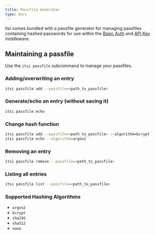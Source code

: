 ```yaml
---
title: Passfile Generator
type: docs
---
```

Itsi comes bundled with a passfile generator for managing passfiles
containing hashed passwords for use within the [Basic Auth](/middleware/auth_basic) and [API Key](/middleware/auth_api_key) middleware.

## Maintaining a passfile
Use the `itsi passfile` subcommand to manage your passfiles.

### Adding/overwriting an entry
```bash
itsi passfile add --passfile=<path_to_passfile>
```

### Generate/echo an entry (without saving it)
```bash
itsi passfile echo
```

### Change hash function
```bash
itsi passfile add --passfile=<path_to_passfile> --algorithm=bcrypt
itsi passfile echo --algorithm=argon2
```

### Removing an entry
```bash
itsi passfile remove --passfile=<path_to_passfile>
```

### Listing all entries
```bash
itsi passfile list --passfile=<path_to_passfile>
```
### Supported Hashing Algorithms
* `argon2`
* `bcrypt`
* `sha256`
* `sha512`
* `none`

